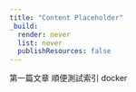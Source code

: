 ```yaml
---
title: "Content Placeholder"
_build:
  render: never
  list: never
  publishResources: false
---
```

第一篇文章
順便測試索引
docker
